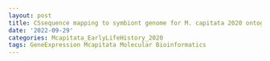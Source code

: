```yaml
---
layout: post
title: CSsequence mapping to symbiont genome for M. capitata 2020 ontogeny time series
date: '2022-09-29'
categories: Mcapitata_EarlyLifeHistory_2020
tags: GeneExpression Mcapitata Molecular Bioinformatics
---
```

